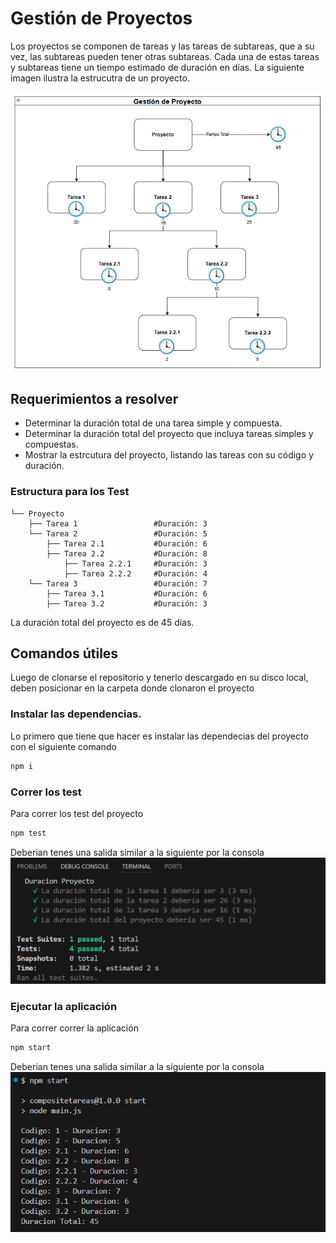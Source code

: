 # Gestión de Proyectos

Los proyectos se componen de tareas y las tareas de subtareas, que a su vez, las subtareas pueden tener otras subtareas. Cada una de estas tareas y subtareas tiene un tiempo estimado de duración en días. La siguiente imagen ilustra la estrucutra de un proyecto.

![Proyecto](./img/Proyecto.png)

## Requerimientos a resolver

- Determinar la duración total de una tarea simple y compuesta.
- Determinar la duración total del proyecto que incluya tareas simples y compuestas.
- Mostrar la estrcutura del proyecto, listando las tareas con su código y duración.

### Estructura para los Test

```shell
└── Proyecto
    ├── Tarea 1                 #Duración: 3
    └── Tarea 2                 #Duración: 5
        ├── Tarea 2.1           #Duración: 6
        ├── Tarea 2.2           #Duración: 8
            ├── Tarea 2.2.1     #Duración: 3
            ├── Tarea 2.2.2     #Duración: 4
    └── Tarea 3                 #Duración: 7
        ├── Tarea 3.1           #Duración: 6
        ├── Tarea 3.2           #Duración: 3
```

La duración total del proyecto es de 45 días.

## Comandos útiles

Luego de clonarse el repositorio y tenerlo descargado en su disco local, deben posicionar en la carpeta donde clonaron el proyecto

### Instalar las dependencias.

Lo primero que tiene que hacer es instalar las dependecias del proyecto con el siguiente comando

```bash
npm i
```

### Correr los test

Para correr los test del proyecto

```bash
npm test
```

Deberian tenes una salida similar a la siguiente por la consola
![test](./img/test.png)

### Ejecutar la aplicación

Para correr correr la aplicación

```bash
npm start
```

Deberian tenes una salida similar a la siguiente por la consola
![salida](./img/salida.png)
